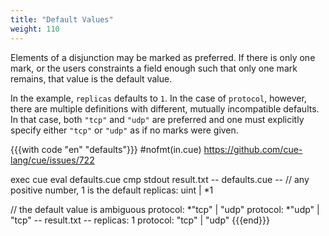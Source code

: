 ```yaml
---
title: "Default Values"
weight: 110
---
```


Elements of a disjunction may be marked as preferred.
If there is only one mark, or the users constraints a field enough such that
only one mark remains, that value is the default value.

In the example, `replicas` defaults to `1`.
In the case of `protocol`, however, there are multiple definitions with
different, mutually incompatible defaults.
In that case, both `"tcp"` and `"udp"` are preferred and one must explicitly
specify either `"tcp"` or `"udp"` as if no marks were given.

{{{with code "en" "defaults"}}}
#nofmt(in.cue) https://github.com/cue-lang/cue/issues/722

exec cue eval defaults.cue
cmp stdout result.txt
-- defaults.cue --
// any positive number, 1 is the default
replicas: uint | *1

// the default value is ambiguous
protocol: *"tcp" | "udp"
protocol: *"udp" | "tcp"
-- result.txt --
replicas: 1
protocol: "tcp" | "udp"
{{{end}}}
